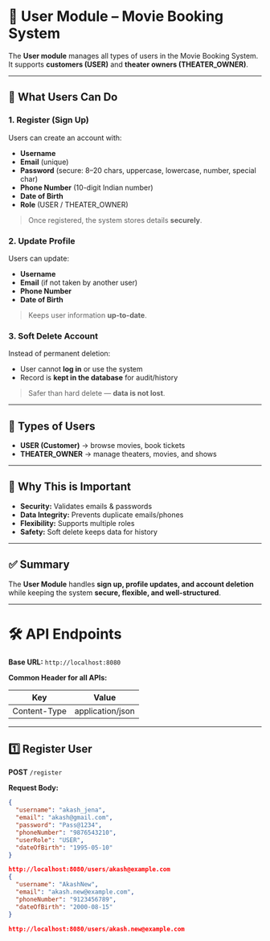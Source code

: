 # 👤 User Module – Movie Booking System

The **User module** manages all types of users in the Movie Booking System.  
It supports **customers (USER)** and **theater owners (THEATER_OWNER)**.

---

## 🔹 What Users Can Do

### 1. Register (Sign Up)
Users can create an account with:

- **Username**
- **Email** (unique)
- **Password** (secure: 8–20 chars, uppercase, lowercase, number, special char)
- **Phone Number** (10-digit Indian number)
- **Date of Birth**
- **Role** (USER / THEATER_OWNER)

> Once registered, the system stores details **securely**.

### 2. Update Profile
Users can update:

- **Username**
- **Email** (if not taken by another user)
- **Phone Number**
- **Date of Birth**

> Keeps user information **up-to-date**.

### 3. Soft Delete Account
Instead of permanent deletion:

- User cannot **log in** or use the system
- Record is **kept in the database** for audit/history

> Safer than hard delete — **data is not lost**.

---

## 🔹 Types of Users

- **USER (Customer)** → browse movies, book tickets
- **THEATER_OWNER** → manage theaters, movies, and shows

---

## 🔹 Why This is Important

- **Security:** Validates emails & passwords
- **Data Integrity:** Prevents duplicate emails/phones
- **Flexibility:** Supports multiple roles
- **Safety:** Soft delete keeps data for history

---

## ✅ Summary

The **User Module** handles **sign up, profile updates, and account deletion** while keeping the system **secure, flexible, and well-structured**.

---

# 🛠 API Endpoints

**Base URL:** `http://localhost:8080`

**Common Header for all APIs:**

| Key           | Value             |
|---------------|-----------------|
| Content-Type  | application/json |

---

## 1️⃣ Register User

**POST** `/register`

**Request Body:**
```json
{
  "username": "akash_jena",
  "email": "akash@gmail.com",
  "password": "Pass@1234",
  "phoneNumber": "9876543210",
  "userRole": "USER",
  "dateOfBirth": "1995-05-10"
}

http://localhost:8080/users/akash@example.com
{
  "username": "AkashNew",
  "email": "akash.new@example.com",
  "phoneNumber": "9123456789",
  "dateOfBirth": "2000-08-15"
}

http://localhost:8080/users/akash.new@example.com
